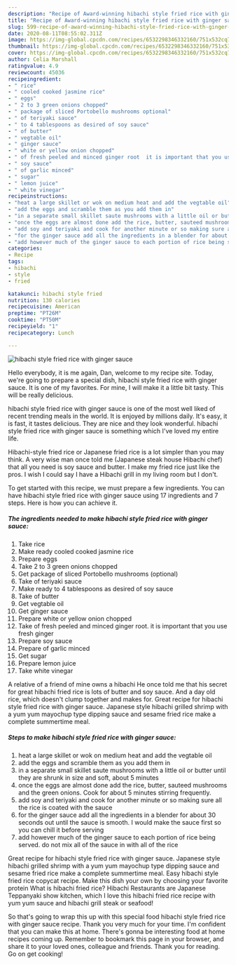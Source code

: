 ```yaml
---
description: "Recipe of Award-winning hibachi style fried rice with ginger sauce"
title: "Recipe of Award-winning hibachi style fried rice with ginger sauce"
slug: 599-recipe-of-award-winning-hibachi-style-fried-rice-with-ginger-sauce
date: 2020-08-11T08:55:02.311Z
image: https://img-global.cpcdn.com/recipes/6532298346332160/751x532cq70/hibachi-style-fried-rice-with-ginger-sauce-recipe-main-photo.jpg
thumbnail: https://img-global.cpcdn.com/recipes/6532298346332160/751x532cq70/hibachi-style-fried-rice-with-ginger-sauce-recipe-main-photo.jpg
cover: https://img-global.cpcdn.com/recipes/6532298346332160/751x532cq70/hibachi-style-fried-rice-with-ginger-sauce-recipe-main-photo.jpg
author: Celia Marshall
ratingvalue: 4.9
reviewcount: 45036
recipeingredient:
- " rice"
- " cooled cooked jasmine rice"
- " eggs"
- " 2 to 3 green onions chopped"
- " package of sliced Portobello mushrooms optional"
- " of teriyaki sauce"
- " to 4 tablespoons as desired of soy sauce"
- " of butter"
- " vegtable oil"
- " ginger sauce"
- " white or yellow onion chopped"
- " of fresh peeled and minced ginger root  it is important that you use fresh ginger"
- " soy sauce"
- " of garlic minced"
- " sugar"
- " lemon juice"
- " white vinegar"
recipeinstructions:
- "heat a large skillet or wok on medium heat and add the vegtable oil"
- "add the eggs and scramble them as you add them in"
- "in a separate small skillet saute mushrooms with a little oil or butter until they are shrunk in size and soft, about 5 minutes"
- "once the eggs are almost done add the rice, butter, sauteed mushrooms and the green onions. Cook for about 5 minutes stirring frequently."
- "add soy and teriyaki and cook for another minute or so making sure all the rice is coated with the sauce"
- "for the ginger sauce add all the ingredients in a blender for about 30 seconds out until the sauce is smooth.  I would make the sauce first so you can chill it before serving"
- "add however much of the ginger sauce to each portion of rice being served.  do not mix all of the sauce in with all of the rice"
categories:
- Recipe
tags:
- hibachi
- style
- fried

katakunci: hibachi style fried 
nutrition: 130 calories
recipecuisine: American
preptime: "PT26M"
cooktime: "PT50M"
recipeyield: "1"
recipecategory: Lunch

---
```



![hibachi style fried rice with ginger sauce](https://img-global.cpcdn.com/recipes/6532298346332160/751x532cq70/hibachi-style-fried-rice-with-ginger-sauce-recipe-main-photo.jpg)

Hello everybody, it is me again, Dan, welcome to my recipe site. Today, we're going to prepare a special dish, hibachi style fried rice with ginger sauce. It is one of my favorites. For mine, I will make it a little bit tasty. This will be really delicious.

hibachi style fried rice with ginger sauce is one of the most well liked of recent trending meals in the world. It is enjoyed by millions daily. It's easy, it is fast, it tastes delicious. They are nice and they look wonderful. hibachi style fried rice with ginger sauce is something which I've loved my entire life.

Hibachi-style fried rice or Japanese fried rice is a lot simpler than you may think. A very wise man once told me (Japanese steak house Hibachi chef) that all you need is soy sauce and butter. I make my fried rice just like the pros. I wish I could say I have a Hibachi grill in my living room but I don&#39;t.


To get started with this recipe, we must prepare a few ingredients. You can have hibachi style fried rice with ginger sauce using 17 ingredients and 7 steps. Here is how you can achieve it.

<!--inarticleads1-->

##### The ingredients needed to make hibachi style fried rice with ginger sauce:

1. Take  rice
1. Make ready  cooled cooked jasmine rice
1. Prepare  eggs
1. Take  2 to 3 green onions chopped
1. Get  package of sliced Portobello mushrooms (optional)
1. Take  of teriyaki sauce
1. Make ready  to 4 tablespoons as desired of soy sauce
1. Take  of butter
1. Get  vegtable oil
1. Get  ginger sauce
1. Prepare  white or yellow onion chopped
1. Take  of fresh peeled and minced ginger root.  it is important that you use fresh ginger
1. Prepare  soy sauce
1. Prepare  of garlic minced
1. Get  sugar
1. Prepare  lemon juice
1. Take  white vinegar


A relative of a friend of mine owns a hibachi He once told me that his secret for great hibachi fried rice is lots of butter and soy sauce. And a day old rice, which doesn&#39;t clump together and makes for. Great recipe for hibachi style fried rice with ginger sauce. Japanese style hibachi grilled shrimp with a yum yum mayochup type dipping sauce and sesame fried rice make a complete summertime meal. 

<!--inarticleads2-->

##### Steps to make hibachi style fried rice with ginger sauce:

1. heat a large skillet or wok on medium heat and add the vegtable oil
1. add the eggs and scramble them as you add them in
1. in a separate small skillet saute mushrooms with a little oil or butter until they are shrunk in size and soft, about 5 minutes
1. once the eggs are almost done add the rice, butter, sauteed mushrooms and the green onions. Cook for about 5 minutes stirring frequently.
1. add soy and teriyaki and cook for another minute or so making sure all the rice is coated with the sauce
1. for the ginger sauce add all the ingredients in a blender for about 30 seconds out until the sauce is smooth.  I would make the sauce first so you can chill it before serving
1. add however much of the ginger sauce to each portion of rice being served.  do not mix all of the sauce in with all of the rice


Great recipe for hibachi style fried rice with ginger sauce. Japanese style hibachi grilled shrimp with a yum yum mayochup type dipping sauce and sesame fried rice make a complete summertime meal. Easy hibachi style fried rice copycat recipe. Make this dish your own by choosing your favorite protein What is hibachi fried rice? Hibachi Restaurants are Japanese Teppanyaki show kitchen, which I love this hibachi fried rice recipe with yum yum sauce and hibachi grill steak or seafood! 

So that's going to wrap this up with this special food hibachi style fried rice with ginger sauce recipe. Thank you very much for your time. I'm confident that you can make this at home. There's gonna be interesting food at home recipes coming up. Remember to bookmark this page in your browser, and share it to your loved ones, colleague and friends. Thank you for reading. Go on get cooking!

